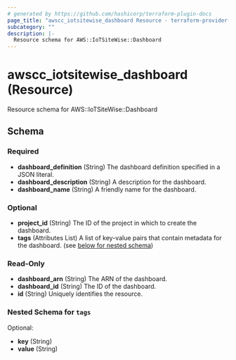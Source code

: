 ```yaml
---
# generated by https://github.com/hashicorp/terraform-plugin-docs
page_title: "awscc_iotsitewise_dashboard Resource - terraform-provider-awscc"
subcategory: ""
description: |-
  Resource schema for AWS::IoTSiteWise::Dashboard
---
```


# awscc_iotsitewise_dashboard (Resource)

Resource schema for AWS::IoTSiteWise::Dashboard



<!-- schema generated by tfplugindocs -->
## Schema

### Required

- **dashboard_definition** (String) The dashboard definition specified in a JSON literal.
- **dashboard_description** (String) A description for the dashboard.
- **dashboard_name** (String) A friendly name for the dashboard.

### Optional

- **project_id** (String) The ID of the project in which to create the dashboard.
- **tags** (Attributes List) A list of key-value pairs that contain metadata for the dashboard. (see [below for nested schema](#nestedatt--tags))

### Read-Only

- **dashboard_arn** (String) The ARN of the dashboard.
- **dashboard_id** (String) The ID of the dashboard.
- **id** (String) Uniquely identifies the resource.

<a id="nestedatt--tags"></a>
### Nested Schema for `tags`

Optional:

- **key** (String)
- **value** (String)


